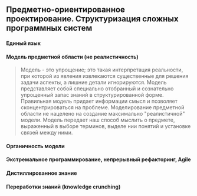 ## Предметно-ориентированное проектирование. Структуризация сложных программных систем

#### Единый язык

#### Модель предметной области (не реалистичность)
> Модель - это упрощение; это такая интерпретация реальности, при которой из явления извлекаются существенные для решения задачи аспекты, а лишние детали игнорируются.
> Модель представляет собой специально отобранный и сознательно упрощенный запас знаний в структурированной форме. Правильная модель придает информации смысл и позволяет сконцентрироваться на проблеме.
> Моделирование предметной области не нацелено на создание максимально "реалистичной" модели.
> Модель передает наш способ мыслить о предмете, выраженный в выборе терминов, выделе нии понятий и установке связей между ними.

#### Органичность модели

#### Экстремальное программирование, непрерывный рефакторинг, Agile

#### Дистиллированное знание

#### Переработки знаний (knowledge crunching) 


